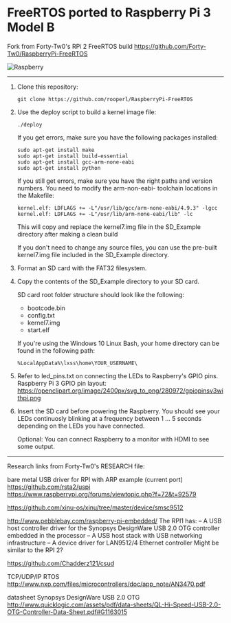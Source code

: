 # FreeRTOS ported to Raspberry Pi 3 Model B

Fork from Forty-Tw0's RPi 2 FreeRTOS build
https://github.com/Forty-Tw0/RaspberryPi-FreeRTOS

![Raspberry](https://i.imgur.com/IffnaCn.jpg)

---

1. Clone this repository:

   ```git clone https://github.com/rooperl/RaspberryPi-FreeRTOS```

2. Use the deploy script to build a kernel image file:

   ```
   ./deploy
   ```

   If you get errors, make sure you have the following packages installed:

   ```
   sudo apt-get install make
   sudo apt-get install build-essential
   sudo apt-get install gcc-arm-none-eabi
   sudo apt-get install python
   ```
   If you still get errors, make sure you have the right paths and version numbers. 
   You need to modify the arm-non-eabi- toolchain locations in the Makefile:
   ```
   kernel.elf: LDFLAGS += -L"/usr/lib/gcc/arm-none-eabi/4.9.3" -lgcc
   kernel.elf: LDFLAGS += -L"/usr/lib/arm-none-eabi/lib" -lc
   ```

   This will copy and replace the kernel7.img file in the SD_Example directory
   after making a clean build

   If you don't need to change any source files, you can use the pre-built
   kernel7.img file included in the SD_Example directory.

3. Format an SD card with the FAT32 filesystem.

4. Copy the contents of the SD_Example directory to your SD card.

   SD card root folder structure should look like the following:
   - bootcode.bin
   - config.txt
   - kernel7.img
   - start.elf

   If you're using the Windows 10 Linux Bash,
   your home directory can be found in the following path:

   ```
   %LocalAppData%\lxss\home\YOUR_USERNAME\
   ```

5. Refer to led_pins.txt on connecting the LEDs to Raspberry's GPIO pins.
   Raspberry Pi 3 GPIO pin layout:
   https://openclipart.org/image/2400px/svg_to_png/280972/gpiopinsv3withpi.png

6. Insert the SD card before powering the Raspberry.
   You should see your LEDs continuosly blinking at a frequency
   between 1 ... 5 seconds depending on the LEDs you have connected.

   Optional: You can connect Raspberry to a monitor with HDMI to see some output.

---

Research links from Forty-Tw0's RESEARCH file:

bare metal USB driver for RPI with ARP example (current port)
https://github.com/rsta2/uspi
https://www.raspberrypi.org/forums/viewtopic.php?f=72&t=92579

https://github.com/xinu-os/xinu/tree/master/device/smsc9512

http://www.pebblebay.com/raspberry-pi-embedded/
The RPI1 has:
– A USB host controller driver for the Synopsys DesignWare USB 2.0 OTG
controller embedded in the processor
– A USB host stack with USB networking infrastructure
– A device driver for LAN9512/4 Ethernet controller
Might be similar to the RPI 2?

https://github.com/Chadderz121/csud

TCP/UDP/IP RTOS
http://www.nxp.com/files/microcontrollers/doc/app_note/AN3470.pdf

datasheet Synopsys DesignWare USB 2.0 OTG
http://www.quicklogic.com/assets/pdf/data-sheets/QL-Hi-Speed-USB-2.0-OTG-Controller-Data-Sheet.pdf#G1163015

